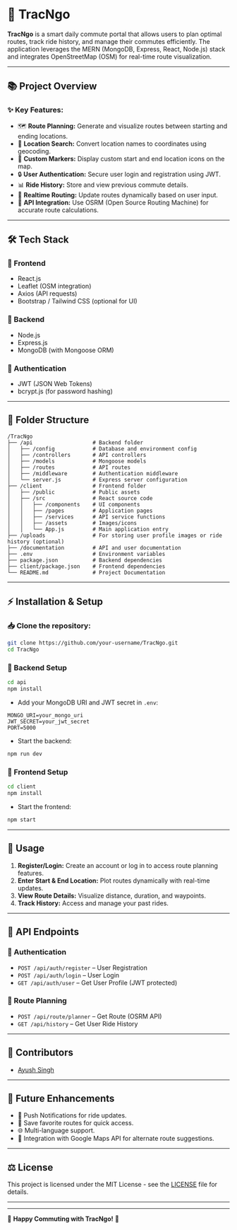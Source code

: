 
# 🚀 TracNgo

**TracNgo** is a smart daily commute portal that allows users to plan optimal routes, track ride history, and manage their commutes efficiently. The application leverages the MERN (MongoDB, Express, React, Node.js) stack and integrates OpenStreetMap (OSM) for real-time route visualization.

---

## 📚 **Project Overview**

### ✨ Key Features:
- 🗺️ **Route Planning:** Generate and visualize routes between starting and ending locations.
- 📍 **Location Search:** Convert location names to coordinates using geocoding.
- 🛑 **Custom Markers:** Display custom start and end location icons on the map.
- 🔒 **User Authentication:** Secure user login and registration using JWT.
- 📊 **Ride History:** Store and view previous commute details.
- 🔁 **Realtime Routing:** Update routes dynamically based on user input.
- 📡 **API Integration:** Use OSRM (Open Source Routing Machine) for accurate route calculations.

---

## 🛠️ **Tech Stack**

### 🔹 Frontend
- React.js
- Leaflet (OSM integration)
- Axios (API requests)
- Bootstrap / Tailwind CSS (optional for UI)

### 🔹 Backend
- Node.js
- Express.js
- MongoDB (with Mongoose ORM)

### 🔹 Authentication
- JWT (JSON Web Tokens)
- bcrypt.js (for password hashing)

---

## 📂 **Folder Structure**

```
/TracNgo
├── /api                   # Backend folder
│   ├── /config            # Database and environment config
│   ├── /controllers       # API controllers
│   ├── /models            # Mongoose models
│   ├── /routes            # API routes
│   ├── /middleware        # Authentication middleware
│   └── server.js          # Express server configuration
├── /client                # Frontend folder
│   ├── /public            # Public assets
│   ├── /src               # React source code
│   │   ├── /components    # UI components
│   │   ├── /pages         # Application pages
│   │   ├── /services      # API service functions
│   │   ├── /assets        # Images/icons
│   │   └── App.js         # Main application entry
├── /uploads               # For storing user profile images or ride history (optional)
├── /documentation         # API and user documentation
├── .env                   # Environment variables
├── package.json           # Backend dependencies
├── client/package.json    # Frontend dependencies
└── README.md              # Project Documentation
```

---

## ⚡ **Installation & Setup**

### 📥 Clone the repository:
```bash
git clone https://github.com/your-username/TracNgo.git
cd TracNgo
```

### 📌 Backend Setup
```bash
cd api
npm install
```
- Add your MongoDB URI and JWT secret in `.env`:
```
MONGO_URI=your_mongo_uri
JWT_SECRET=your_jwt_secret
PORT=5000
```
- Start the backend:
```bash
npm run dev
```

### 📌 Frontend Setup
```bash
cd client
npm install
```
- Start the frontend:
```bash
npm start
```

---

## 🚦 **Usage**

1. **Register/Login:** Create an account or log in to access route planning features.
2. **Enter Start & End Location:** Plot routes dynamically with real-time updates.
3. **View Route Details:** Visualize distance, duration, and waypoints.
4. **Track History:** Access and manage your past rides.

---

## 📡 **API Endpoints**

### 🔐 Authentication
- `POST /api/auth/register` – User Registration
- `POST /api/auth/login` – User Login
- `GET /api/auth/user` – Get User Profile (JWT protected)

### 🚗 Route Planning
- `POST /api/route/planner` – Get Route (OSRM API)
- `GET /api/history` – Get User Ride History

---

## 👥 **Contributors**
- [Ayush Singh](https://github.com/DeMoN-7)

---

## 📝 **Future Enhancements**
- 📣 Push Notifications for ride updates.
- 🎯 Save favorite routes for quick access.
- 🌐 Multi-language support.
- 📢 Integration with Google Maps API for alternate route suggestions.

---

## ⚖️ **License**
This project is licensed under the MIT License - see the [LICENSE](LICENSE) file for details.

---



--- 

🎉 **Happy Commuting with TracNgo!** 🎉
